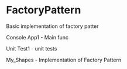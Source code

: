 # FactoryPattern
Basic implementation of factory patter

Console App1 - Main func

Unit Test1 - unit tests

My_Shapes - Implementation of Factory Pattern
